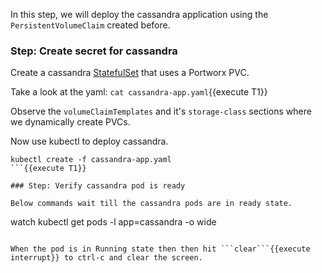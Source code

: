 In this step, we will deploy the cassandra application using the `PersistentVolumeClaim` created before.

### Step: Create secret for cassandra


Create a cassandra [StatefulSet](https://kubernetes.io/docs/concepts/workloads/controllers/statefulset/) that uses a Portworx PVC.

Take a look at the yaml:
```cat cassandra-app.yaml```{{execute T1}}

Observe the `volumeClaimTemplates` and it's `storage-class` sections where we dynamically create PVCs.

Now use kubectl to deploy cassandra.
```
kubectl create -f cassandra-app.yaml
```{{execute T1}}

### Step: Verify cassandra pod is ready

Below commands wait till the cassandra pods are in ready state.
```
watch kubectl get pods -l app=cassandra -o wide
```{{execute T1}}

When the pod is in Running state then then hit ```clear```{{execute interrupt}} to ctrl-c and clear the screen.
